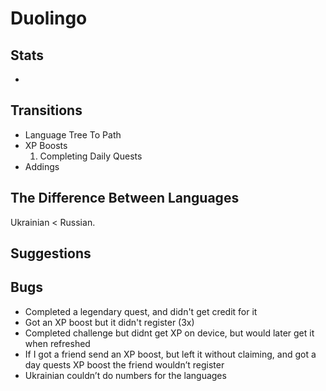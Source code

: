 # Duolingo
## Stats
- 

## Transitions
- Language Tree To Path
- XP Boosts
	1. Completing Daily Quests
- Addings

## The Difference Between Languages
Ukrainian < Russian.

## Suggestions

## Bugs
- Completed a legendary quest, and didn't get credit for it
- Got an XP boost but it didn't register (3x)
- Completed challenge but didnt get XP on device, but would later get it when refreshed 
- If I got a friend send an XP boost, but left it without claiming, and got a day quests XP boost the friend wouldn’t register
- Ukrainian couldn’t do numbers for the languages